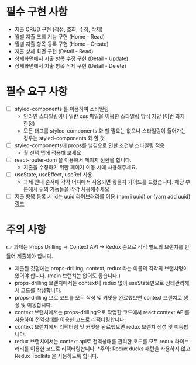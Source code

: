 # 필수 구현 사항

- 지출 CRUD 구현 (작성, 조회, 수정, 삭제)
- 월별 지출 조회 기능 구현 (Home - Read)
- 월별 지출 항목 등록 구현 (Home - Create)
- 지출 상세 화면 구현 (Detail - Read)
- 상세화면에서 지출 항목 수정 구현 (Detail - Update)
- 상세화면에서 지출 항목 삭제 구현 (Detail - Delete)

# 필수 요구 사항

- [ ]  styled-components 를 이용하여 스타일링
    - 인라인 스타일링이나 일반 css 파일을 이용한 스타일링 방식 지양 (이번 과제 한정)
    - 모든 태그를 styled-components 화 할 필요는 없으나 스타일링이 들어가는 경우는 styled-components 화 할 것
- [ ]  styled-components에 props를 넘김으로 인한 조건부 스타일링 적용
    - 월 선택 탭에 적용해 보세요
- [ ]  react-router-dom 을 이용해서 페이지 전환을 합니다.
    - 지출을 수정하기 위한 페이지 이동 시에 사용해주세요.
- [ ]  useState, useEffect, useRef 사용
    - 과제 안내 순서에 각각 어디에서 사용되면 좋을지 가이드를 드렸습니다. 해당 부분에서 위의 기능들을 각각 사용해주세요
- [ ]  지출 항목 등록 시 id는 uuid 라이브러리를 이용 
(npm i uuid) or (yarn add uuid) [링크](https://www.npmjs.com/package//uuid)

# 주의 사항

👉 과제는 Props Drilling → Context API → Redux 순으로 각각 별도의 브랜치를 만들어 제출해야 합니다.

- 제출된 깃헙에는 props-drilling, context, redux 라는 이름의 각각의 브랜치명이 있어야 합니다. (main 브랜치는 없어도 좋습니다.)        
- props-drilling 브랜치에서는 context나 redux 없이 useState만으로 상태관리해서 코드를 작성합니다.
- props-drilling 으로 코드를 모두 작성 및 커밋을 완료했으면 context 브랜치로 생성 및 이동합니다.
- context 브랜치에서는 props-drilling으로 작업한 코드에서 react context API를 사용하여 전역상태를 이용한 코드로 리팩터링합니다.
- context 브랜치에서 리팩터링 및 커밋을 완료했으면 redux 브랜치 생성 및 이동합니다.
- redux 브랜치에서는 context api로 전역상태를 관리한 코드를 모두 redux 라이브러리를 이용한 코드로 리팩터링합니다. *주의: Redux ducks 패턴을 사용하지 않고 Redux Toolkits 을 사용하도록 합니다.


